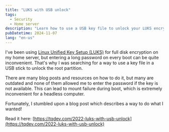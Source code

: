 ```yaml
---
title: "LUKS with USB unlock"
tags:
  - Security
  - Home server
description: "Learn how to use a USB key file to unlock your LUKS encrypted root partition"
pubDatetime: 2024-11-07
lang: "en-us"
---
```


I've been using [Linux Unified Key Setup (LUKS)](https://en.wikipedia.org/wiki/Linux_Unified_Key_Setup) for full disk encryption on my home server, but entering a long password on every boot can be quite inconvenient. That's why I was searching for a way to use a key file in a USB stick to unlock the root partition.

There are many blog posts and resources on how to do it, but many are outdated and none of them allowed me to enter the password if the key is not available. This can lead to mount failure during boot, which is extremely inconvenient for a headless computer.

Fortunately, I stumbled upon a blog post which describes a way to do what I wanted!

Read it here: [https://tqdev.com/2022-luks-with-usb-unlock](https://tqdev.com/2022-luks-with-usb-unlock)
